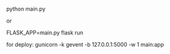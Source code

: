 python main.py

or

FLASK_APP=main.py flask run

for deploy:
gunicorn -k gevent -b 127.0.0.1:5000 -w 1 main:app